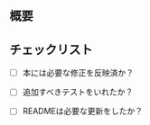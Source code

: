 <!--

外部の貢献者の方へ

いただいたPRのすべての著作権は著者（手島拓也、吉田健人、高林佳稀）に帰属します。
そのことに同意いただける場合のみPRを作成してください。

チェックリストについては、書籍の制作管理上必要なので削除せずにそのまま残してください。

-->


## 概要

## チェックリスト

- [ ] 本には必要な修正を反映済か？
- [ ] 追加すべきテストをいれたか？
- [ ] READMEは必要な更新をしたか？

